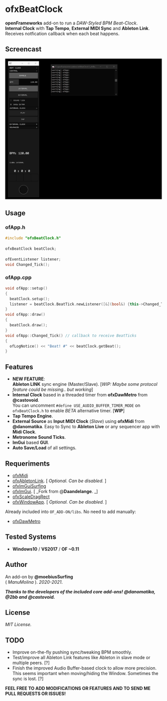# ofxBeatClock

**openFrameworks** add-on to run a *DAW-Styled BPM Beat-Clock*.  
**Internal Clock** with **Tap Tempo**, **External MIDI Sync** and **Ableton Link**.  
Receives notfication callback when each beat happens.  

## Screencast

![GIF](/readme_images/ofxBeatClock.gif?raw=true "gif")  

## Usage

### ofApp.h
```cpp
#include "ofxBeatClock.h"

ofxBeatClock beatClock;

ofEventListener listener;
void Changed_Tick();
```

### ofApp.cpp
```cpp
void ofApp::setup()
{
  beatClock.setup();
  listener = beatClock.BeatTick.newListener([&](bool&) {this->Changed_Tick(); });
}
void ofApp::draw()
{
  beatClock.draw();
}
void ofApp::Changed_Tick() // callback to receive BeatTicks
{
  ofLogNotice() << "Beat! #" << beatClock.getBeat();
}
```

## Features

* **NEW FEATURE**:  
  **Ableton LINK** sync engine (Master/Slave). [*WIP: Maybe some protocol feature could be missing.. but working*]  
* **Internal Clock** based in a threaded timer from **ofxDawMetro** from **@castovoid**.  
You can uncomment ```#define USE_AUDIO_BUFFER_TIMER_MODE``` on ```ofxBeatClock.h``` to enable *BETA* alternative timer. [**WIP**]
* **Tap Tempo Engine**.
* **External Source** as **Input MIDI Clock** (*Slave*) using **ofxMidi** from **@danomatika**. Easy to Sync to **Ableton Live** or any sequencer app with **Midi Clock**.
* **Metronome Sound Ticks**.
* **ImGui** based **GUI**.  
* **Auto Save/Load** of all settings.

## Requeriments

* [ofxMidi](https://github.com/danomatika/ofxMidi)  
* [ofxAbletonLink](https://github.com/2bbb/ofxAbletonLink). [ _Optional. Can be disabled._ ]  
* [ofxImGuiSurfing](https://github.com/moebiussurfing/ofxSurfingImGui)
* [ofxImGui](https://github.com/Daandelange/ofxImGui/). [ _Fork from @**Daandelange**. _]  
* [ofxScaleDragRect](https://github.com/moebiussurfing/ofxScaleDragRect)  
* [ofxWindowApp](https://github.com/moebiussurfing/ofxWindowApp). [ _Optional. Can be disabled._ ]  

Already included into ```OF_ADD-ON/libs```. No need to add manually:  
* [ofxDawMetro](https://github.com/castovoid/ofxDawMetro)  

## Tested Systems
- **Windows10** / **VS2017** / **OF ~0.11**

## Author
An add-on by **@moebiusSurfing**  
( _ManuMolina_ ). _2020-2021_.

**_Thanks to the developers of the included core add-ons! @danomatika, @2bb and @castovoid._**

## License
*MIT License.*

## TODO
* Improve on-the-fly pushing sync/tweaking BPM smoothly.
* Test/improve all Ableton Link features like Ableton in slave mode or multiple peers. [?]
* Finish the improved Audio Buffer-based clock to allow more precision.  
This seems important when moving/hiding the Window. Sometimes the sync is lost. [?]

**FEEL FREE TO ADD MODIFICATIONS OR FEATURES AND TO SEND ME PULL REQUESTS OR ISSUES!**
